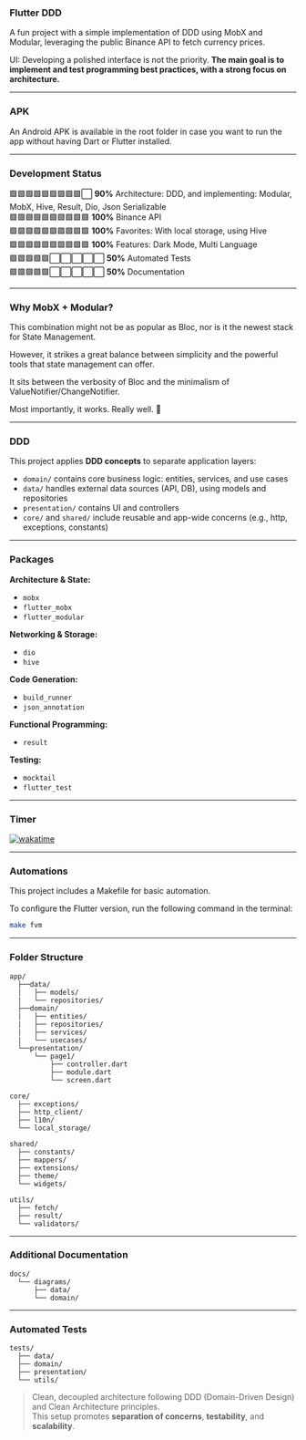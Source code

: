 ### Flutter DDD  

A fun project with a simple implementation of DDD using MobX and Modular, leveraging the public Binance API to fetch currency prices.

UI: Developing a polished interface is not the priority. **The main goal is to implement and test programming best practices, with a strong focus on architecture.**

---

### APK
An Android APK is available in the root folder in case you want to run the app without having Dart or Flutter installed.

---

### Development Status
🟩🟩🟩🟩🟩🟩🟩🟩🟩⬜  **90%** Architecture: DDD, and implementing: Modular, MobX, Hive, Result, Dio, Json Serializable  
🟩🟩🟩🟩🟩🟩🟩🟩🟩🟩 **100%** Binance API  
🟩🟩🟩🟩🟩🟩🟩🟩🟩🟩 **100%** Favorites: With local storage, using Hive  
🟩🟩🟩🟩🟩🟩🟩🟩🟩🟩 **100%** Features: Dark Mode, Multi Language  
🟩🟩🟩🟩🟩⬜⬜⬜⬜⬜  **50%** Automated Tests  
🟩🟩🟩🟩🟩⬜⬜⬜⬜⬜  **50%** Documentation  

---

### Why MobX + Modular?  

This combination might not be as popular as Bloc, nor is it the newest stack for State Management.  

However, it strikes a great balance between simplicity and the powerful tools that state management can offer.

It sits between the verbosity of Bloc and the minimalism of ValueNotifier/ChangeNotifier.  

Most importantly, it works. Really well. 🚀  

---

### DDD

This project applies **DDD concepts** to separate application layers:

- `domain/` contains core business logic: entities, services, and use cases  
- `data/` handles external data sources (API, DB), using models and repositories  
- `presentation/` contains UI and controllers  
- `core/` and `shared/` include reusable and app-wide concerns (e.g., http, exceptions, constants)

---

### Packages

**Architecture & State:**
- `mobx`
- `flutter_mobx`
- `flutter_modular`

**Networking & Storage:**
- `dio`
- `hive`

**Code Generation:**
- `build_runner`
- `json_annotation`

**Functional Programming:**
- `result`

**Testing:**
- `mocktail`
- `flutter_test`


---

### Timer

[![wakatime](https://wakatime.com/badge/user/81ee337c-1e3d-460c-9004-b1ee1d921524/project/8e57dd84-45a1-4384-80f0-09216746f224.svg)](https://wakatime.com/badge/user/81ee337c-1e3d-460c-9004-b1ee1d921524/project/8e57dd84-45a1-4384-80f0-09216746f224)

---

### Automations  

This project includes a Makefile for basic automation.  

To configure the Flutter version, run the following command in the terminal:  

```sh
make fvm
```

---

### Folder Structure

```
app/
  ├──data/
  |   ├── models/
  |   └── repositories/ 
  ├──domain/
  |   ├── entities/
  |   ├── repositories/
  |   ├── services/
  |   └── usecases/
  └──presentation/
      └── page1/
          ├── controller.dart
          ├── module.dart
          └── screen.dart

core/
  ├── exceptions/
  ├── http_client/
  ├── l10n/
  └── local_storage/

shared/
  ├── constants/
  ├── mappers/
  ├── extensions/
  ├── theme/
  └── widgets/

utils/
  ├── fetch/
  ├── result/
  └── validators/
```
---
### Additional Documentation
```
docs/
  └── diagrams/
      ├── data/
      └── domain/
```
---
### Automated Tests
```
tests/
  ├── data/
  ├── domain/
  ├── presentation/
  └── utils/
```

> Clean, decoupled architecture following DDD (Domain-Driven Design) and Clean Architecture principles.  
> This setup promotes **separation of concerns**, **testability**, and **scalability**.

